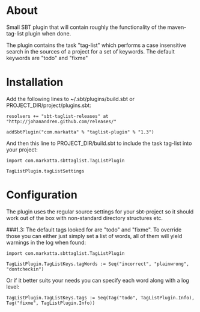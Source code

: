# About

Small SBT plugin that will contain roughly the functionality of the maven-tag-list plugin when done.


The plugin contains the task "tag-list" which performs a case insensitive search in the sources 
of a project for a set of keywords. The default keywords are "todo" and "fixme"

# Installation

Add the following lines to ~/.sbt/plugins/build.sbt or PROJECT_DIR/project/plugins.sbt:

    resolvers += "sbt-taglist-releases" at "http://johanandren.github.com/releases/"

    addSbtPlugin("com.markatta" % "taglist-plugin" % "1.3")


And then this line to PROJECT_DIR/build.sbt to include the task tag-list into your project:


```
import com.markatta.sbttaglist.TagListPlugin

TagListPlugin.tagListSettings
```

# Configuration
The plugin uses the regular source settings for your sbt-project so it should work out of the box with non-standard directory structures etc. 

###1.3:
The default tags looked for are "todo" and "fixme". To override those you can either just simply set a list of words,
all of them will yield warnings in the log when found:

```
import com.markatta.sbttaglist.TagListPlugin

TagListPlugin.TagListKeys.tagWords := Seq("incorrect", "plainwrong", "dontcheckin")
```

Or if it better suits your needs you can specify each word along with a log level:

    TagListPlugin.TagListKeys.tags := Seq(Tag("todo", TagListPlugin.Info), Tag("fixme", TagListPlugin.Info))

